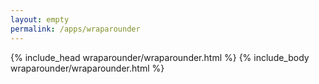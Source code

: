 ```yaml
---
layout: empty
permalink: /apps/wraparounder
---
```


<head>
    {% include_head wraparounder/wraparounder.html %}
</head>
<body>
    {% include_body wraparounder/wraparounder.html %}
</body>